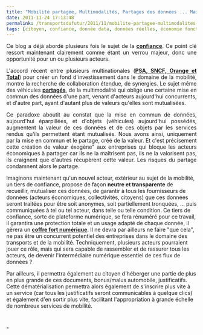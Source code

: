 ```yaml
---
title: "Mobilité partagée, Multimodalités, Partages des données ... Mais qui jouera le rôle de tiers de confiance ?"
date: 2011-11-24 17:13:48
permalink: /transportsdufutur/2011/11/mobilite-partagee-multimodalites-partages-des-donnees-mais-qui-jouera-le-role-de-tiers-de-confiance.html
tags: [citoyen, confiance, donnée data, données réelles, économie fonctionnalité, innovation, internet, partage de données]
---
```


<p style="text-align: justify">Ce blog a déjà abordé plusieurs fois le sujet de la <a href="https://gabrielplassat.github.io/transportsdufutur/?s=confiance" target="_blank"><strong>confiance</strong></a>. Ce point clé ressort maintenant clairement comme étant un verrou majeur, donc une opportunité pour un ou plusieurs acteurs.</p> <p style="text-align: justify">L'accord récent entre plusieurs multinationales (<a href="https://gabrielplassat.github.io/transportsdufutur/2011/11/psa-total-sncf-et-orange-sassocient-pour-soutenir-la-mobilite-durable-premieres-pieces-dun-puzzle-a.html" target="_blank"><strong>PSA, SNCF, Orange et Total</strong></a>) pour créer un fond d'investissement dans le domaine de la mobilité, montre la recherche de collaboration étendue, de synergies. Le sujet même des véhicules <a href="https://gabrielplassat.github.io/transportsdufutur/2010/11/a-lhorizon-2030-51-des-francais-se-projettent-dans-des-solutions-de-mobilite-partagees.html" target="_blank"><strong>partagés</strong></a>, de la multimodalité qui oblige une certaine mise en commun des données d'une part, venant d'acteurs aujourd'hui concurrents, et d'autre part, ayant d'autant plus de valeurs qu'elles sont mutualisées.</p> <p style="text-align: justify">Ce paradoxe aboutit au constat que la mise en commun de données, aujourd'hui éparpillées, et d'objets (véhicules) aujourd'hui possédés, augmentent la valeur de ces données et de ces objets par les services rendus qu'ils permettent étant mutualisés. Nous avons ainsi, uniquement par la mise en commun et le partage, créé de la valeur. Et c'est précisement cette création de valeur éxogène" aux entreprises qui bloque les acteurs économiques à partager car ils ne la maîtrisent pas, ils ne la valorisent pas, ils craignent que d'autres récupèrent cette valeur. Les risques du partage condamnent alors le partage.</p>   <!--more-->  Imaginons maintenant qu'un nouvel acteur, extérieur au sujet de la mobilité, un tiers de confiance, propose de façon <strong>neutre et transparente</strong> de recueillir, mutualiser ces données, de garantir à tous les fournisseurs de données (acteurs économiques, collectivités, citoyens) que ces données seront traitées pour être soit anonymes, soit partiellement tronquées, ... puis communiquées à tel ou tel acteur, dans telle ou telle condition. Ce tiers de confiance, sorte de plateforme numérique, se fera rénuméré pour ce travail, il garantira une protection totale et un usage adapté de chaque donnée, il gèrera un <a href=""https://www.efolia.fr/services-efolia"" target=""_blank""><strong>coffre fort numérique</strong></a>. Il ne devra par ailleurs ne faire "que cela", ne pas être un concurrent potentiel des entreprises dans le domaine des transports et de la mobilité. Techniquement, plusieurs acteurs pourraient jouer ce rôle, mais qui sera capable de rassembler et de rassurer tous les acteurs, de devenir l'intermédiaire numérique essentiel de ces flux de données ? <p style=""text-align: justify"">Par ailleurs, il permettra également au citoyen d'héberger une partie de plus en plus grande de ces documents, bonus/malus automobile, justificatifs. Cette dématérialisation permettra alors également de s'inscrire plus vite à un service (car tous les justificatifs seront communicables à quelque clics) et également d'en sortir plus vite, facilitant l'appropriation à grande échelle de nombreux services de mobilité.</p> <p style=""text-align: justify""> </p>"
